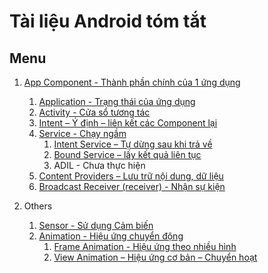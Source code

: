 # Tài liệu Android tóm tắt

## Menu

1. [App Component - Thành phần chính của 1 ứng dụng](https://github.com/luunghiatran/Android-Quick-docs/blob/master/App-Components/App_Component%20l%C3%A0%20g%C3%AC.md)
    1. [Application - Trạng thái của ứng dụng](https://github.com/luunghiatran/Android-Quick-docs/blob/master/App_Components/Application.md)
    2. [Activity - Cửa sổ tương tác](https://github.com/luunghiatran/Android-Quick-docs/blob/master/App_Components/Activity.md)
    3. [Intent – Ý định – liên kết các Component lại](https://github.com/luunghiatran/Android-Quick-docs/blob/master/App_Components/Intent.md)
    4. [Service - Chạy ngầm](https://github.com/luunghiatran/Android-Quick-docs/blob/master/App_Components/Service/Service_Basic.md)
        1. [Intent Service – Tự dừng sau khi trả về](https://github.com/luunghiatran/Android-Quick-docs/blob/master/App_Components/Service/Intent_Service.md)
        2. [Bound Service – lấy kết quả liên tục](https://github.com/luunghiatran/Android-Quick-docs/blob/master/App_Components/Service/Bound_Services.md)
        3. ADIL - Chưa thực hiện
    5. [Content Providers – Lưu trữ nội dung, dữ liệu](https://github.com/luunghiatran/Android-Quick-docs/blob/master/App_Components/Content_Provider.md)
    6. [Broadcast Receiver (receiver) - Nhận sự kiện](https://github.com/luunghiatran/Android-Quick-docs/blob/master/App_Components/Broadcast_Receiver.md)


2. Others
    1. [Sensor - Sử dụng Cảm biến](Others/Sensor.md)
    2. [Animation - Hiệu ứng chuyển động](Sensor.md)
        1. [Frame Animation - Hiệu ứng theo nhiều hình](Animations/Frame-Animation.md)
        2. [View Animation – Hiệu ứng cơ bản – Chuyển hoạt](https://github.com/luunghiatran/Android-Quick-docs/blob/master/Animations/Properties-Animation.md)